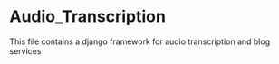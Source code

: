 # Audio_Transcription
This file contains a django framework for audio transcription and blog services
